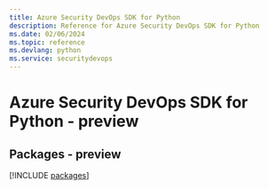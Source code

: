 ```yaml
---
title: Azure Security DevOps SDK for Python
description: Reference for Azure Security DevOps SDK for Python
ms.date: 02/06/2024
ms.topic: reference
ms.devlang: python
ms.service: securitydevops
---
```

# Azure Security DevOps SDK for Python - preview
## Packages - preview
[!INCLUDE [packages](security-devops-index.md)]